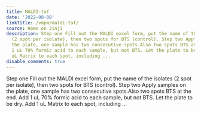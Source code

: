 ```yaml
---
title: MALDI-tof
date: '2022-08-08'
linkTitle: /vmpm/maldi-tof/
source: Home on Jinji
description: Step one Fill out the MALDI excel form, put the name of the isolates
  (2 spot per isolate), then two spots for BTS (control). Step two Apply samples on
  the plate, one sample has two consecutive spots.Also two spots BTS at the end. Add
  1 uL 70% formic acid to each sample, but not BTS. Let the plate to be dry. Add 1
  uL Matrix to each spot, including ...
disable_comments: true
---
```

Step one Fill out the MALDI excel form, put the name of the isolates (2 spot per isolate), then two spots for BTS (control). Step two Apply samples on the plate, one sample has two consecutive spots.Also two spots BTS at the end. Add 1 uL 70% formic acid to each sample, but not BTS. Let the plate to be dry. Add 1 uL Matrix to each spot, including ...